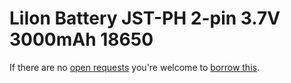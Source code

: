 # LiIon Battery JST-PH 2-pin 3.7V 3000mAh 18650
If there are no [open requests](../../../../issues?q=is%3Aissue+is%3Aopen+%22LiIon+Battery+JST-PH+2-pin+3.7V+3000mAh+18650%22+in%3Atitle) you're welcome to [borrow this](../../../../issues/new?title=Borrow+request+for+LiIon+Battery+JST-PH+2-pin+3.7V+3000mAh+18650&body=1+piece+of+%5Bthis%5D%28..%2Fblob%2Fmain%2F.%2FParts%2FBatteries%2FLiIon_Battery_JST-PH_2-pin_3.7V_3000mAh_18650.md%29+for+~2+weeks.).